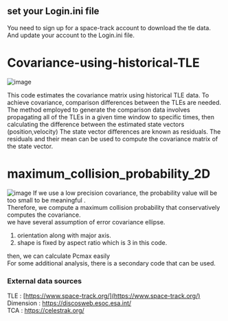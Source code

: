 ## set your Login.ini file
You need to sign up for a space-track account to download the tle data. <br/>
And update your account to the Login.ini file.


# Covariance-using-historical-TLE

![image](https://github.com/SpaceMapR-D/Covariance-using-historical-TLE/assets/121158156/169132e6-7454-4a91-9c73-d8126f2d6f0e)

This code estimates the covariance matrix using historical TLE data.
To achieve covariance, comparison differences between the TLEs are needed. 
The method employed to generate the comparison data involves propagating all of the TLEs in a given time window to specific times, then 
calculating the difference between the estimated state vectors (position,velocity)
The state vector differences are known as residuals.
The residuals and their mean can be used to compute the covariance matrix of the state vector. 


# maximum_collision_probability_2D
![image](https://github.com/ski-sim/collision-probability/assets/121158156/b1b666f7-fab0-4f4e-9997-e66f045bf608)
If we use a low precision covariance, the probability value will be too small to be meaningful . <br/>Therefore, we compute a maximum collision probability that conservatively computes the covariance.<br/>
we have several assumption of error covariance ellipse.<br/>
1. orientation along with major axis.<br/>
2. shape is fixed by aspect ratio which is 3 in this code.<br/>

then, we can calculate Pcmax easily<br/>
For some additional analysis, there is a secondary code that can be used.

### External data sources
TLE :  [https://www.space-track.org/](https://www.space-track.org/) <br/>
Dimension : https://discosweb.esoc.esa.int/ <br/>
TCA : https://celestrak.org/ <br/>
